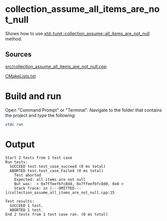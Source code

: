 # collection_assume_all_items_are_not_null

Shows how to use [xtd::tunit::collection_assume::all_items_are_not_null](https://gammasoft71.github.io/xtd/reference_guides/latest/classxtd_1_1tunit_1_1collection__assume.html#a9162944acdb21f93e56456c9ebed79f4) method.

## Sources

[src/collection_assume_all_items_are_not_null.cpp](src/collection_assume_all_items_are_not_null.cpp)

[CMakeLists.txt](CMakeLists.txt)

# Build and run

Open "Command Prompt" or "Terminal". Navigate to the folder that contains the project and type the following:

```cmake
xtdc run
```

# Output

```
Start 2 tests from 1 test case
Run tests:
  SUCCEED test.test_case_succeed (0 ms total)
  ABORTED test.test_case_Failed (0 ms total)
    Test aborted
    Expected: all items are not null
    But was:  < 0x7ffeefbfc8d4, 0x7ffeefbfc8d0, 0x0 >
    Stack Trace: in |---OMITTED---|/collection_assume_all_items_are_not_null.cpp:15

Test results:
  SUCCEED 1 test.
  ABORTED 1 test.
End 2 tests from 1 test case ran. (0 ms total)
```
